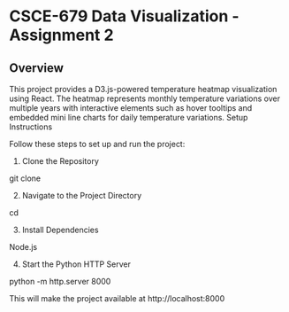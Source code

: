 # CSCE-679 Data Visualization - Assignment 2

## Overview

This project provides a D3.js-powered temperature heatmap visualization using React. The heatmap represents monthly temperature variations over multiple years with interactive elements such as hover tooltips and embedded mini line charts for daily temperature variations.
Setup Instructions

Follow these steps to set up and run the project:
1. Clone the Repository

git clone <repository-url>

2. Navigate to the Project Directory

cd <project-directory>

3. Install Dependencies

Node.js

4. Start the Python HTTP Server

python -m http.server 8000

This will make the project available at http://localhost:8000
